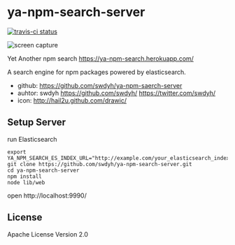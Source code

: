 # ya-npm-search-server

[![travis-ci status](https://secure.travis-ci.org/swdyh/ya-npm-search-server.png?branch=master)](http://travis-ci.org/swdyh/ya-npm-search-server)

![screen capture](https://raw.github.com/swdyh/ya-npm-search-server/master/public/sc001_60.png)

Yet Another npm search
https://ya-npm-search.herokuapp.com/

A search engine for npm packages powered by elasticsearch.

  * github: https://github.com/swdyh/ya-npm-saerch-server
  * auhtor: swdyh https://github.com/swdyh/ https://twitter.com/swdyh/
  * icon: http://hail2u.github.com/drawic/

## Setup Server

run Elasticsearch

    export YA_NPM_SEARCH_ES_INDEX_URL="http://example.com/your_elasticsearch_index"
    git clone https://github.com/swdyh/ya-npm-search-server.git
    cd ya-npm-search-server
    npm install
    node lib/web

open http://localhost:9990/

## License

Apache License Version 2.0
